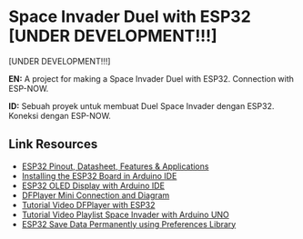 
# Space Invader Duel with ESP32 [UNDER DEVELOPMENT!!!]

[UNDER DEVELOPMENT!!!]

**EN:**
A project for making a Space Invader Duel with ESP32. Connection with ESP-NOW.

**ID:**
Sebuah proyek untuk membuat Duel Space Invader dengan ESP32. Koneksi dengan ESP-NOW.


## Link Resources

- [ESP32 Pinout, Datasheet, Features & Applications](https://www.theengineeringprojects.com/2020/12/esp32-pinout-datasheet-features-applications.html)
- [Installing the ESP32 Board in Arduino IDE](https://randomnerdtutorials.com/installing-the-esp32-board-in-arduino-ide-windows-instructions/)
- [ESP32 OLED Display with Arduino IDE](https://randomnerdtutorials.com/esp32-ssd1306-oled-display-arduino-ide/)
- [DFPlayer Mini Connection and Diagram](https://wiki.dfrobot.com/DFPlayer_Mini_SKU_DFR0299#Connection_Diagram)
- [Tutorial Video DFPlayer with ESP32](https://www.youtube.com/watch?v=9w_AaIwlsE4)
- [Tutorial Video Playlist Space Invader with Arduino UNO](https://www.youtube.com/watch?v=Dz9BtsmyHgo&list=PLpyo4J4M9YqL8TxN9orfPCZxZ3JDuNlnG&index=1)
- [ESP32 Save Data Permanently using Preferences Library](https://randomnerdtutorials.com/esp32-save-data-permanently-preferences/)
